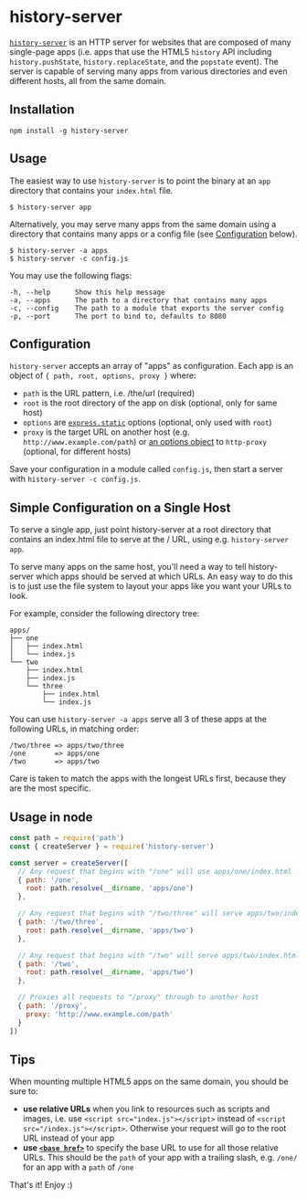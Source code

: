 # history-server

[`history-server`](https://npmjs.com/package/history-server) is an HTTP server for websites that are composed of many single-page apps (i.e. apps that use the HTML5 `history` API including `history.pushState`, `history.replaceState`, and the `popstate` event). The server is capable of serving many apps from various directories and even different hosts, all from the same domain.

## Installation

    npm install -g history-server

## Usage

The easiest way to use `history-server` is to point the binary at an `app` directory that contains your `index.html` file.

    $ history-server app

Alternatively, you may serve many apps from the same domain using a directory that contains many apps or a config file (see [Configuration](#configuration) below).

    $ history-server -a apps
    $ history-server -c config.js

You may use the following flags:

    -h, --help      Show this help message
    -a, --apps      The path to a directory that contains many apps
    -c, --config    The path to a module that exports the server config
    -p, --port      The port to bind to, defaults to 8080

## Configuration

`history-server` accepts an array of "apps" as configuration. Each app is an object of `{ path, root, options, proxy }` where:

- `path` is the URL pattern, i.e. /the/url (required)
- `root` is the root directory of the app on disk (optional, only for same host)
- `options` are [`express.static`](http://expressjs.com/en/api.html#express.static) options (optional, only used with `root`)
- `proxy` is the target URL on another host (e.g. `http://www.example.com/path`) or [an options object](https://github.com/nodejitsu/node-http-proxy#options) to `http-proxy` (optional, for different hosts)

Save your configuration in a module called `config.js`, then start a server with `history-server -c config.js`.

## Simple Configuration on a Single Host

To serve a single app, just point history-server at a root directory that contains an index.html file to serve at the / URL, using e.g. `history-server app`.

To serve many apps on the same host, you'll need a way to tell history-server which apps should be served at which URLs. An easy way to do this is to just use the file system to layout your apps like you want your URLs to look.

For example, consider the following directory tree:

    apps/
    ├── one
    │   ├── index.html
    │   └── index.js
    └── two
        ├── index.html
        ├── index.js
        └── three
            ├── index.html
            └── index.js

You can use `history-server -a apps` serve all 3 of these apps at the following URLs, in matching order:

    /two/three => apps/two/three
    /one       => apps/one
    /two       => apps/two

Care is taken to match the apps with the longest URLs first, because they are the most specific.

## Usage in node

```js
const path = require('path')
const { createServer } = require('history-server')

const server = createServer([
  // Any request that begins with "/one" will use apps/one/index.html
  { path: '/one',
    root: path.resolve(__dirname, 'apps/one')
  },

  // Any request that begins with "/two/three" will serve apps/two/index.html
  { path: '/two/three',
    root: path.resolve(__dirname, 'apps/two')
  },

  // Any request that begins with "/two" will serve apps/two/index.html
  { path: '/two',
    root: path.resolve(__dirname, 'apps/two')
  },

  // Proxies all requests to "/proxy" through to another host
  { path: '/proxy',
    proxy: 'http://www.example.com/path'
  }
])
```

## Tips

When mounting multiple HTML5 apps on the same domain, you should be sure to:

- **use relative URLs** when you link to resources such as scripts and images, i.e. use `<script src="index.js"></script>` instead of `<script src="/index.js"></script>`. Otherwise your request will go to the root URL instead of your app
- **use [`<base href>`](https://developer.mozilla.org/en-US/docs/Web/HTML/Element/base)** to specify the base URL to use for all those relative URLs. This should be the `path` of your app with a trailing slash, e.g. `/one/` for an app with a `path` of `/one`

That's it! Enjoy :)

